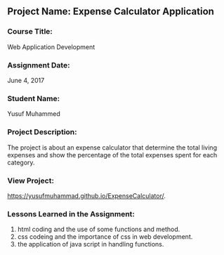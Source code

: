 ## Project Name:  Expense Calculator Application

### Course Title:
Web Application Development

### Assignment Date:  
June 4, 2017

### Student Name:  
Yusuf Muhammed

### Project Description:
The project is about an expense calculator that determine the total living expenses
and show the percentage of the total expenses spent for each category.

### View Project:
 https://yusufmuhammad.github.io/ExpenseCalculator/.

### Lessons Learned in the Assignment:
1. html coding and the use of some functions and method.
2. css codeing and the importance of css in web development.
3. the application of java script in handling functions.

